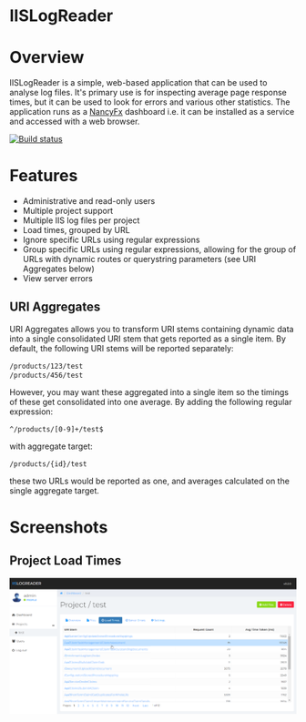 IISLogReader
==================

# Overview 

IISLogReader is a simple, web-based application that can be used to analyse log files.  It's primary use is for inspecting average page response times, but it can be used to look for errors and various other statistics.  The application runs as a [NancyFx](http://nancyfx.org/) dashboard i.e. it can be installed as a service and accessed with a web browser.

[![Build status](https://ci.appveyor.com/api/projects/status/4pcqe0vfp3e8p3j0?svg=true)](https://ci.appveyor.com/project/mrsalmon1976/iislogreader)

# Features

- Administrative and read-only users
- Multiple project support
- Multiple IIS log files per project
- Load times, grouped by URL
- Ignore specific URLs using regular expressions
- Group specific URLs using regular expressions, allowing for the group of URLs with dynamic routes or querystring parameters (see URI Aggregates below)
- View server errors

## URI Aggregates

URI Aggregates allows you to transform URI stems containing dynamic data into a single consolidated URI stem that gets reported as a single item. By default, the following URI stems will be reported separately:

```
/products/123/test
/products/456/test
```

However, you may want these aggregated into a single item so the timings of these get consolidated into one average. By adding the following regular expression:

```
^/products/[0-9]+/test$
```

with aggregate target:

```
/products/{id}/test
```

these two URLs would be reported as one, and averages calculated on the single aggregate target.

# Screenshots

## Project Load Times

![Project load times screenshot](/docs/screenshots/project_load_times.png?raw=true "Project load times screenshot")

